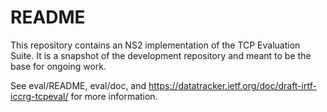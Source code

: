 # README #

This repository contains an NS2 implementation of the TCP Evaluation Suite. It is a snapshot of the development repository and meant to be the base for ongoing work.

See eval/README, eval/doc, and https://datatracker.ietf.org/doc/draft-irtf-iccrg-tcpeval/ for more information.
